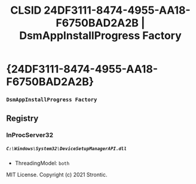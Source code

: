 ﻿---
title: "CLSID 24DF3111-8474-4955-AA18-F6750BAD2A2B | DsmAppInstallProgress Factory"
excerpt: What is COM-Object CLSID 24DF3111-8474-4955-AA18-F6750BAD2A2B?
---

# {24DF3111-8474-4955-AA18-F6750BAD2A2B}

### `DsmAppInstallProgress Factory`

## Registry


### InProcServer32

##### `C:\Windows\System32\DeviceSetupManagerAPI.dll`
* ThreadingModel: `both`

MIT License. Copyright (c) 2021 Strontic.


